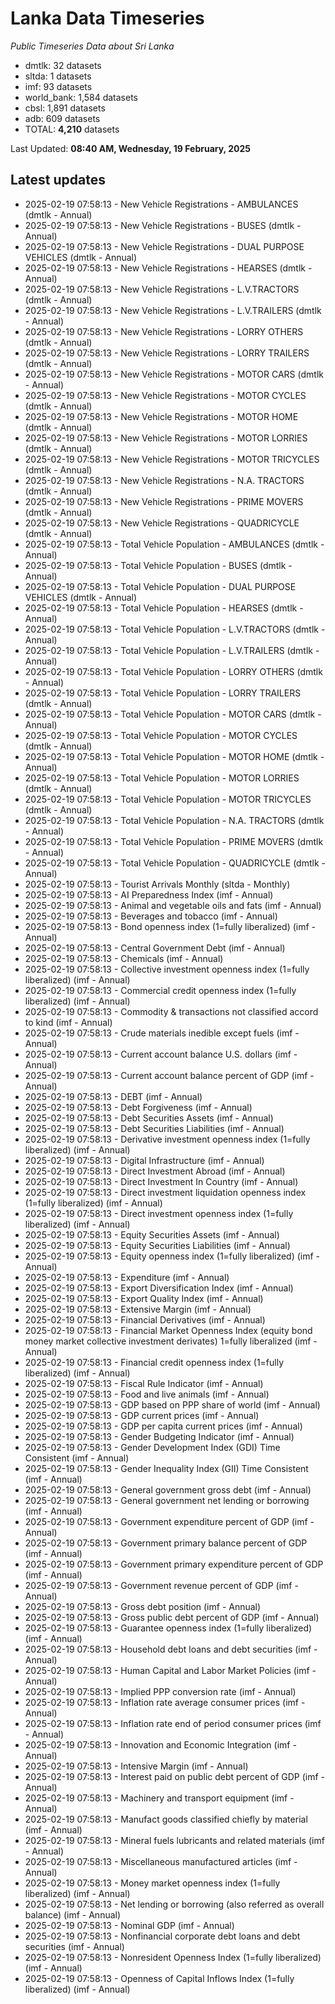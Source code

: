 # Lanka Data Timeseries
*Public Timeseries Data about Sri Lanka*

* dmtlk: 32 datasets
* sltda: 1 datasets
* imf: 93 datasets
* world_bank: 1,584 datasets
* cbsl: 1,891 datasets
* adb: 609 datasets
* TOTAL: **4,210** datasets

Last Updated: **08:40 AM, Wednesday, 19 February, 2025**

## Latest updates

* 2025-02-19 07:58:13 - New Vehicle Registrations - AMBULANCES (dmtlk - Annual)
* 2025-02-19 07:58:13 - New Vehicle Registrations - BUSES (dmtlk - Annual)
* 2025-02-19 07:58:13 - New Vehicle Registrations - DUAL PURPOSE VEHICLES (dmtlk - Annual)
* 2025-02-19 07:58:13 - New Vehicle Registrations - HEARSES (dmtlk - Annual)
* 2025-02-19 07:58:13 - New Vehicle Registrations - L.V.TRACTORS (dmtlk - Annual)
* 2025-02-19 07:58:13 - New Vehicle Registrations - L.V.TRAILERS (dmtlk - Annual)
* 2025-02-19 07:58:13 - New Vehicle Registrations - LORRY OTHERS (dmtlk - Annual)
* 2025-02-19 07:58:13 - New Vehicle Registrations - LORRY TRAILERS (dmtlk - Annual)
* 2025-02-19 07:58:13 - New Vehicle Registrations - MOTOR CARS (dmtlk - Annual)
* 2025-02-19 07:58:13 - New Vehicle Registrations - MOTOR CYCLES (dmtlk - Annual)
* 2025-02-19 07:58:13 - New Vehicle Registrations - MOTOR HOME (dmtlk - Annual)
* 2025-02-19 07:58:13 - New Vehicle Registrations - MOTOR LORRIES (dmtlk - Annual)
* 2025-02-19 07:58:13 - New Vehicle Registrations - MOTOR TRICYCLES (dmtlk - Annual)
* 2025-02-19 07:58:13 - New Vehicle Registrations - N.A. TRACTORS (dmtlk - Annual)
* 2025-02-19 07:58:13 - New Vehicle Registrations - PRIME MOVERS (dmtlk - Annual)
* 2025-02-19 07:58:13 - New Vehicle Registrations - QUADRICYCLE (dmtlk - Annual)
* 2025-02-19 07:58:13 - Total Vehicle Population - AMBULANCES (dmtlk - Annual)
* 2025-02-19 07:58:13 - Total Vehicle Population - BUSES (dmtlk - Annual)
* 2025-02-19 07:58:13 - Total Vehicle Population - DUAL PURPOSE VEHICLES (dmtlk - Annual)
* 2025-02-19 07:58:13 - Total Vehicle Population - HEARSES (dmtlk - Annual)
* 2025-02-19 07:58:13 - Total Vehicle Population - L.V.TRACTORS (dmtlk - Annual)
* 2025-02-19 07:58:13 - Total Vehicle Population - L.V.TRAILERS (dmtlk - Annual)
* 2025-02-19 07:58:13 - Total Vehicle Population - LORRY OTHERS (dmtlk - Annual)
* 2025-02-19 07:58:13 - Total Vehicle Population - LORRY TRAILERS (dmtlk - Annual)
* 2025-02-19 07:58:13 - Total Vehicle Population - MOTOR CARS (dmtlk - Annual)
* 2025-02-19 07:58:13 - Total Vehicle Population - MOTOR CYCLES (dmtlk - Annual)
* 2025-02-19 07:58:13 - Total Vehicle Population - MOTOR HOME (dmtlk - Annual)
* 2025-02-19 07:58:13 - Total Vehicle Population - MOTOR LORRIES (dmtlk - Annual)
* 2025-02-19 07:58:13 - Total Vehicle Population - MOTOR TRICYCLES (dmtlk - Annual)
* 2025-02-19 07:58:13 - Total Vehicle Population - N.A. TRACTORS (dmtlk - Annual)
* 2025-02-19 07:58:13 - Total Vehicle Population - PRIME MOVERS (dmtlk - Annual)
* 2025-02-19 07:58:13 - Total Vehicle Population - QUADRICYCLE (dmtlk - Annual)
* 2025-02-19 07:58:13 - Tourist Arrivals Monthly (sltda - Monthly)
* 2025-02-19 07:58:13 - AI Preparedness Index (imf - Annual)
* 2025-02-19 07:58:13 - Animal and vegetable oils and fats (imf - Annual)
* 2025-02-19 07:58:13 - Beverages and tobacco (imf - Annual)
* 2025-02-19 07:58:13 - Bond openness index (1=fully liberalized) (imf - Annual)
* 2025-02-19 07:58:13 - Central Government Debt (imf - Annual)
* 2025-02-19 07:58:13 - Chemicals (imf - Annual)
* 2025-02-19 07:58:13 - Collective investment openness index (1=fully liberalized) (imf - Annual)
* 2025-02-19 07:58:13 - Commercial credit openness index (1=fully liberalized) (imf - Annual)
* 2025-02-19 07:58:13 - Commodity & transactions not classified accord to kind (imf - Annual)
* 2025-02-19 07:58:13 - Crude materials inedible except fuels (imf - Annual)
* 2025-02-19 07:58:13 - Current account balance U.S. dollars (imf - Annual)
* 2025-02-19 07:58:13 - Current account balance percent of GDP (imf - Annual)
* 2025-02-19 07:58:13 - DEBT (imf - Annual)
* 2025-02-19 07:58:13 - Debt Forgiveness (imf - Annual)
* 2025-02-19 07:58:13 - Debt Securities Assets (imf - Annual)
* 2025-02-19 07:58:13 - Debt Securities Liabilities (imf - Annual)
* 2025-02-19 07:58:13 - Derivative investment openness index (1=fully liberalized) (imf - Annual)
* 2025-02-19 07:58:13 - Digital Infrastructure (imf - Annual)
* 2025-02-19 07:58:13 - Direct Investment Abroad (imf - Annual)
* 2025-02-19 07:58:13 - Direct Investment In Country (imf - Annual)
* 2025-02-19 07:58:13 - Direct investment liquidation openness index (1=fully liberalized) (imf - Annual)
* 2025-02-19 07:58:13 - Direct investment openness index (1=fully liberalized) (imf - Annual)
* 2025-02-19 07:58:13 - Equity Securities Assets (imf - Annual)
* 2025-02-19 07:58:13 - Equity Securities Liabilities (imf - Annual)
* 2025-02-19 07:58:13 - Equity openness index (1=fully liberalized) (imf - Annual)
* 2025-02-19 07:58:13 - Expenditure (imf - Annual)
* 2025-02-19 07:58:13 - Export Diversification Index (imf - Annual)
* 2025-02-19 07:58:13 - Export Quality Index (imf - Annual)
* 2025-02-19 07:58:13 - Extensive Margin (imf - Annual)
* 2025-02-19 07:58:13 - Financial Derivatives (imf - Annual)
* 2025-02-19 07:58:13 - Financial Market Openness Index (equity bond money market collective investment derivates) 1=fully liberalized (imf - Annual)
* 2025-02-19 07:58:13 - Financial credit openness index (1=fully liberalized) (imf - Annual)
* 2025-02-19 07:58:13 - Fiscal Rule Indicator (imf - Annual)
* 2025-02-19 07:58:13 - Food and live animals (imf - Annual)
* 2025-02-19 07:58:13 - GDP based on PPP share of world (imf - Annual)
* 2025-02-19 07:58:13 - GDP current prices (imf - Annual)
* 2025-02-19 07:58:13 - GDP per capita current prices (imf - Annual)
* 2025-02-19 07:58:13 - Gender Budgeting Indicator (imf - Annual)
* 2025-02-19 07:58:13 - Gender Development Index (GDI) Time Consistent (imf - Annual)
* 2025-02-19 07:58:13 - Gender Inequality Index (GII) Time Consistent (imf - Annual)
* 2025-02-19 07:58:13 - General government gross debt (imf - Annual)
* 2025-02-19 07:58:13 - General government net lending or borrowing (imf - Annual)
* 2025-02-19 07:58:13 - Government expenditure percent of GDP (imf - Annual)
* 2025-02-19 07:58:13 - Government primary balance percent of GDP (imf - Annual)
* 2025-02-19 07:58:13 - Government primary expenditure percent of GDP (imf - Annual)
* 2025-02-19 07:58:13 - Government revenue percent of GDP (imf - Annual)
* 2025-02-19 07:58:13 - Gross debt position (imf - Annual)
* 2025-02-19 07:58:13 - Gross public debt percent of GDP (imf - Annual)
* 2025-02-19 07:58:13 - Guarantee openness index (1=fully liberalized) (imf - Annual)
* 2025-02-19 07:58:13 - Household debt loans and debt securities (imf - Annual)
* 2025-02-19 07:58:13 - Human Capital and Labor Market Policies (imf - Annual)
* 2025-02-19 07:58:13 - Implied PPP conversion rate (imf - Annual)
* 2025-02-19 07:58:13 - Inflation rate average consumer prices (imf - Annual)
* 2025-02-19 07:58:13 - Inflation rate end of period consumer prices (imf - Annual)
* 2025-02-19 07:58:13 - Innovation and Economic Integration (imf - Annual)
* 2025-02-19 07:58:13 - Intensive Margin (imf - Annual)
* 2025-02-19 07:58:13 - Interest paid on public debt percent of GDP (imf - Annual)
* 2025-02-19 07:58:13 - Machinery and transport equipment (imf - Annual)
* 2025-02-19 07:58:13 - Manufact goods classified chiefly by material (imf - Annual)
* 2025-02-19 07:58:13 - Mineral fuels lubricants and related materials (imf - Annual)
* 2025-02-19 07:58:13 - Miscellaneous manufactured articles (imf - Annual)
* 2025-02-19 07:58:13 - Money market openness index (1=fully liberalized) (imf - Annual)
* 2025-02-19 07:58:13 - Net lending or borrowing (also referred as overall balance) (imf - Annual)
* 2025-02-19 07:58:13 - Nominal GDP (imf - Annual)
* 2025-02-19 07:58:13 - Nonfinancial corporate debt loans and debt securities (imf - Annual)
* 2025-02-19 07:58:13 - Nonresident Openness Index (1=fully liberalized) (imf - Annual)
* 2025-02-19 07:58:13 - Openness of Capital Inflows Index (1=fully liberalized) (imf - Annual)